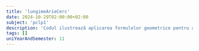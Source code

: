 ```yaml
---
title: 'lungimeArieCerc'
date: 2024-10-29T02:00:00+02:00
subject: 'pclp1'
description: 'Codul ilustrează aplicarea formulelor geometrice pentru aria și circumferința cercului. Utilizează constante, variabile de tip `float` și formatarea specifică a ieșirii pentru afișarea rezultatelor.'
tags: []
uniYearAndSemester: 11
---
```


